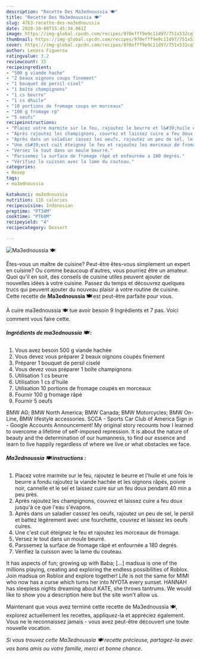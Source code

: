 ```yaml
---
description: "Recette Des Ma3ednoussia 🍽"
title: "Recette Des Ma3ednoussia 🍽"
slug: 4763-recette-des-ma3ednoussia
date: 2020-10-08T15:45:34.061Z
image: https://img-global.cpcdn.com/recipes/970efff9e9c11d97/751x532cq70/ma3ednoussia-🍽-photo-principale-de-la-recette.jpg
thumbnail: https://img-global.cpcdn.com/recipes/970efff9e9c11d97/751x532cq70/ma3ednoussia-🍽-photo-principale-de-la-recette.jpg
cover: https://img-global.cpcdn.com/recipes/970efff9e9c11d97/751x532cq70/ma3ednoussia-🍽-photo-principale-de-la-recette.jpg
author: Lenora Figueroa
ratingvalue: 3.2
reviewcount: 15
recipeingredient:
- "500 g viande hache"
- "2 beaux oignons coups finement"
- "1 bouquet de persil cisel"
- "1 boîte champignons"
- "1 cs beurre"
- "1 cs dhuile"
- "10 portions de fromage coups en morceaux"
- "100 g fromage rp"
- "5 oeufs"
recipeinstructions:
- "Placez votre marmite sur le feu, rajoutez le beurre et l&#39;huile et une fois le beurre a fondu rajoutez la viande hachée et les oignons râpés, poivre noir, cannelle et le sel et laissez cuire sur un feu doux pendant 40 min a peu près."
- "Après rajoutez les champignons, couvrez et laissez cuire a feu doux jusqu&#39;à ce que l&#39;eau s&#39;évapore."
- "Après dans un saladier cassez les oeufs, rajoutez un peu de sel, le persil et battez légèrement avec une fourchette, couvrez et laissez les oeufs cuires."
- "Une c&#39;est cuit éteignez le feu et rajoutez les morceaux de fromage."
- "Versez le tout dans un moule beurré."
- "Parssemez la surface de fromage râpé et enfournée a 180 degrés."
- "Vérifiez la cuisson avec la lame du couteau."
categories:
- Resep
tags:
- ma3ednoussia

katakunci: ma3ednoussia 
nutrition: 116 calories
recipecuisine: Indonesian
preptime: "PT34M"
cooktime: "PT60M"
recipeyield: "4"
recipecategory: Dessert

---
```



![Ma3ednoussia 🍽](https://img-global.cpcdn.com/recipes/970efff9e9c11d97/751x532cq70/ma3ednoussia-🍽-photo-principale-de-la-recette.jpg)

Êtes-vous un maître de cuisine? Peut-être êtes-vous simplement un expert en cuisine? Ou comme beaucoup d'autres, vous pourriez être un amateur. Quoi qu'il en soit, des conseils de cuisine utiles peuvent ajouter de nouvelles idées à votre cuisine. Passez du temps et découvrez quelques trucs qui peuvent ajouter du nouveau plaisir à votre routine de cuisine. Cette recette de <strong> Ma3ednoussia 🍽 </strong> est peut-être parfaite pour vous.

<!--inarticleads1-->

À cuire ma3ednoussia 🍽 tue avoir besoin 9 Ingrédients et 7 pas. Voici comment vous faire cette.

##### Ingrédients de ma3ednoussia 🍽 :

1. Vous avez besoin 500 g viande hachée
1. Vous devez vous préparer 2 beaux oignons coupés finement
1. Préparer 1 bouquet de persil ciselé
1. Vous devez vous préparer 1 boîte champignons
1. Utilisation 1 cs beurre
1. Utilisation 1 cs d&#39;huile
1. Utilisation 10 portions de fromage coupés en morceaux
1. Fournir 100 g fromage râpé
1. Fournir 5 oeufs


BMW AG; BMW North America; BMW Canada; BMW Motorcycles; BMW On-Line, BMW lifestyle accessories. SCCA - Sports Car Club of America Sign in - Google Accounts Announcement! My original story recounts how I learned to overcome a lifetime of self-imposed repression. It is about the nature of beauty and the determination of our humanness, to find our essence and learn to live happily regardless of where we live or what obstacles we face. 

<!--inarticleads2-->

##### Ma3ednoussia 🍽 instructions :

1. Placez votre marmite sur le feu, rajoutez le beurre et l&#39;huile et une fois le beurre a fondu rajoutez la viande hachée et les oignons râpés, poivre noir, cannelle et le sel et laissez cuire sur un feu doux pendant 40 min a peu près.
1. Après rajoutez les champignons, couvrez et laissez cuire a feu doux jusqu&#39;à ce que l&#39;eau s&#39;évapore.
1. Après dans un saladier cassez les oeufs, rajoutez un peu de sel, le persil et battez légèrement avec une fourchette, couvrez et laissez les oeufs cuires.
1. Une c&#39;est cuit éteignez le feu et rajoutez les morceaux de fromage.
1. Versez le tout dans un moule beurré.
1. Parssemez la surface de fromage râpé et enfournée a 180 degrés.
1. Vérifiez la cuisson avec la lame du couteau.


It has aspects of fun; growing up with Baba; […] madsua is one of the millions playing, creating and exploring the endless possibilities of Roblox. Join madsua on Roblox and explore together! Life is not the same for MIMI who now has a curse which turns her into NYOTA every sunset. HANNAH has sleepless nights dreaming about KATE, she throws tantrums. We would like to show you a description here but the site won&#39;t allow us. 

<!--inarticleads1-->

<p>
Maintenant que vous avez terminé cette recette de Ma3ednoussia 🍽, explorez actuellement les recettes, appliquez-la et appréciez également. Vous ne le reconnaissez jamais - vous avez peut-être découvert une toute nouvelle vocation.
</p>

<p>
<i>Si vous trouvez cette Ma3ednoussia 🍽 recette précieuse, partagez-la avec vos bons amis ou votre famille, merci et bonne chance.</i>
</p>
